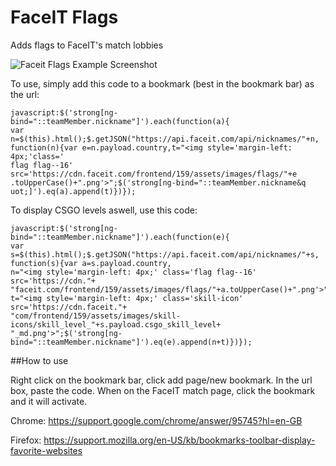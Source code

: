 # FaceIT Flags
Adds flags to FaceIT's match lobbies

![Faceit Flags Example Screenshot](http://image.prntscr.com/image/751c8f5c41a8418aabcca741bda98522.png)

To use, simply add this code to a bookmark (best in the bookmark bar) as the url:
```
javascript:$('strong[ng-bind="::teamMember.nickname"]').each(function(a){
var n=$(this).html();$.getJSON("https://api.faceit.com/api/nicknames/"+n,
function(n){var e=n.payload.country,t="<img style='margin-left: 4px;'class='
flag flag--16' src='https://cdn.faceit.com/frontend/159/assets/images/flags/"+e
.toUpperCase()+".png'>";$('strong[ng-bind="::teamMember.nickname&q
uot;]').eq(a).append(t)})});
```

To display CSGO levels aswell, use this code:
```
javascript:$('strong[ng-bind="::teamMember.nickname"]').each(function(e){
var s=$(this).html();$.getJSON("https://api.faceit.com/api/nicknames/"+s,
function(s){var a=s.payload.country,
n="<img style='margin-left: 4px;' class='flag flag--16' src='https://cdn."+
"faceit.com/frontend/159/assets/images/flags/"+a.toUpperCase()+".png'>",
t="<img style='margin-left: 4px;' class='skill-icon' src='https://cdn.faceit."+
"com/frontend/159/assets/images/skill-icons/skill_level_"+s.payload.csgo_skill_level+
"_md.png'>";$('strong[ng-bind="::teamMember.nickname"]').eq(e).append(n+t)})});
```

##How to use

Right click on the bookmark bar, click add page/new bookmark.
In the url box, paste the code.
When on the FaceIT match page, click the bookmark and it will activate.

Chrome: https://support.google.com/chrome/answer/95745?hl=en-GB

Firefox: https://support.mozilla.org/en-US/kb/bookmarks-toolbar-display-favorite-websites
